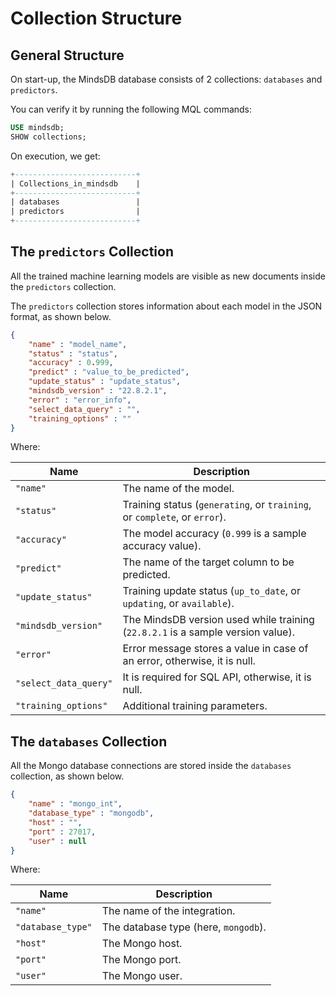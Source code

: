 # Collection Structure

## General Structure

On start-up, the MindsDB database consists of 2 collections: `databases` and `predictors`.

You can verify it by running the following MQL commands:

```sql
USE mindsdb;
SHOW collections;
```

On execution, we get:

```sql
+---------------------------+
| Collections_in_mindsdb    |
+---------------------------+
| databases                 |
| predictors                |
+---------------------------+
```

## The `predictors` Collection

All the trained machine learning models are visible as new documents inside the `predictors` collection.

The `predictors` collection stores information about each model in the JSON format, as shown below.

```json
{ 
    "name" : "model_name",
    "status" : "status",
    "accuracy" : 0.999,
    "predict" : "value_to_be_predicted",
    "update_status" : "update_status",
    "mindsdb_version" : "22.8.2.1",
    "error" : "error_info",
    "select_data_query" : "",
    "training_options" : ""
}
```

Where:

| Name                       | Description                                                                           |
| -------------------------- | ------------------------------------------------------------------------------------- |
| `"name"`                   | The name of the model.                                                                |
| `"status"`                 | Training status (`generating`, or `training`, or `complete`, or `error`).             |
| `"accuracy"`               | The model accuracy (`0.999` is a sample accuracy value).                              |
| `"predict"`                | The name of the target column to be predicted.                                        |
| `"update_status"`          | Training update status (`up_to_date`, or `updating`, or `available`).                 |
| `"mindsdb_version"`        | The MindsDB version used while training (`22.8.2.1` is a sample version value).       |
| `"error"`                  | Error message stores a value in case of an error, otherwise, it is null.              |
| `"select_data_query"`      | It is required for SQL API, otherwise, it is null.                                    |
| `"training_options"`       | Additional training parameters.                                                       |

## The `databases` Collection

All the Mongo database connections are stored inside the `databases` collection, as shown below.

```json
{ 
    "name" : "mongo_int",
    "database_type" : "mongodb",
    "host" : "",
    "port" : 27017,
    "user" : null
}
```

Where:

| Name                | Description                                 |
| ------------------- | ------------------------------------------- |
| `"name"`            | The name of the integration.                |
| `"database_type"`   | The database type (here, `mongodb`).        |
| `"host"`            | The Mongo host.                             |
| `"port"`            | The Mongo port.                             |
| `"user"`            | The Mongo user.                             |
